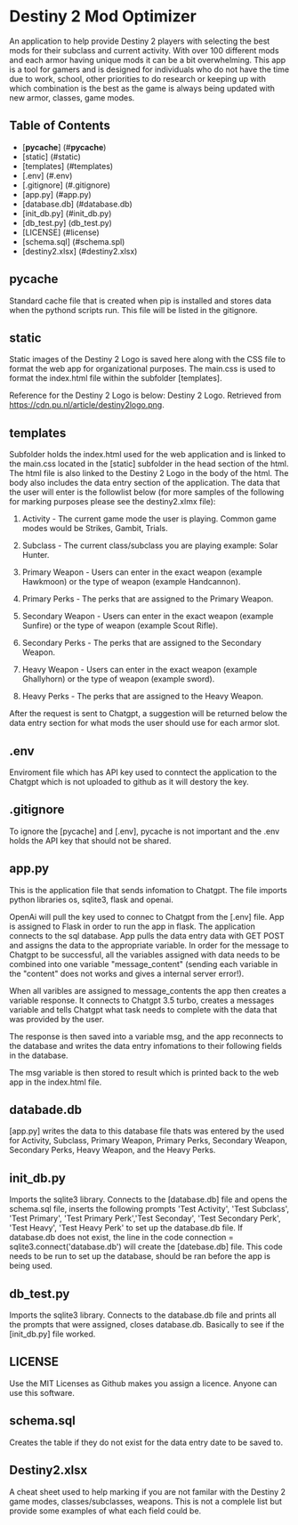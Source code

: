 # Destiny 2 Mod Optimizer 
An application to help provide Destiny 2 players with selecting the best mods for their subclass and current activity. With over 100 different mods and each armor having unique mods it can be a bit overwhelming. This app is a tool for gamers and is designed for individuals who do not have the time due to work, school, other priorities to do research or keeping up with which combination is the best as the game is always being updated with new armor, classes, game modes. 

## Table of Contents
- [__pycache__] (#__pycache__)
- [static] (#static)
- [templates] (#templates)
- [.env] (#.env)
- [.gitignore] (#.gitignore)
- [app.py] (#app.py)
- [database.db] (#database.db)
- [init_db.py] (#init_db.py)
- [db_test.py] (db_test.py)
- [LICENSE] (#license)
- [schema.sql] (#schema.spl)
- [destiny2.xlsx] (#destiny2.xlsx)

## __pycache__
Standard cache file that is created when pip is installed and stores data when the pythond scripts run. This file will be listed in the gitignore.

## static
Static images of the Destiny 2 Logo is saved here along with the CSS file to format the web app for organizational purposes. The main.css is used to format the index.html file within the subfolder [templates].

Reference for the Destiny 2 Logo is below:
Destiny 2 Logo. Retrieved from https://cdn.pu.nl/article/destiny2logo.png. 

## templates 
Subfolder holds the index.html used for the web application and is linked to the main.css located in the [static] subfolder in the head section of the html. The html file is also linked to the Destiny 2 Logo in the body of the html. The body also includes the data entry section of the application. The data that the user will enter is the followlist below (for more samples of the following for marking purposes please see the destiny2.xlmx file):

1. Activity - The current game mode the user is playing. Common game modes would be Strikes, Gambit, Trials.

2. Subclass - The current class/subclass you are playing example: Solar Hunter.

3. Primary Weapon - Users can enter in the exact weapon (example Hawkmoon) or the type of weapon (example Handcannon). 

4. Primary Perks - The perks that are assigned to the Primary Weapon.

5. Secondary Weapon - Users can enter in the exact weapon (example Sunfire) or the type of weapon (example Scout Rifle). 

6. Secondary Perks - The perks that are assigned to the Secondary Weapon.

7. Heavy Weapon - Users can enter in the exact weapon (example Ghallyhorn) or the type of weapon (example sword). 

8. Heavy Perks - The perks that are assigned to the Heavy Weapon.

After the request is sent to Chatgpt, a suggestion will be returned below the data entry section for what mods the user should use for each armor slot. 

## .env
Enviroment file which has API key used to conntect the application to the Chatgpt which is not uploaded to github as it will destory the key.

## .gitignore 
To ignore the [pycache] and [.env], pycache is not important and the .env holds the API key that should not be shared.

## app.py
This is the application file that sends infomation to Chatgpt. The file imports python libraries os, sqlite3, flask and openai. 

OpenAi will pull the key used to connec to Chatgpt from the [.env] file.
App is assigned to Flask in order to run the app in flask.
The application connects to the sql database.
App pulls the data entry data with GET POST and assigns the data to the appropriate variable. In order for the message to Chatgpt to be successful, all the variables assigned with data needs to be combined into one variable "message_content" (sending each variable in the "content" does not works and gives a internal server error!). 

When all varibles are assigned to message_contents the app then creates a variable response. It connects to Chatgpt 3.5 turbo, creates a messages variable and tells Chatgpt what task needs to complete with the data that was provided by the user.

The response is then saved into a variable msg, and the app reconnects to the database and writes the data entry infomations to their following fields in the database. 

The msg variable is then stored to result which is printed back to the web app in the index.html file. 

## databade.db
[app.py] writes the data to this database file thats was entered by the used for Activity, Subclass, Primary Weapon, Primary Perks, Secondary Weapon, Secondary Perks, Heavy Weapon, and the Heavy Perks.

## init_db.py 
Imports the sqlite3 library. Connects to the [database.db] file and opens the schema.sql file, inserts the following prompts 'Test Activity', 'Test Subclass', 'Test Primary', 'Test Primary Perk','Test Seconday', 'Test Secondary Perk', 'Test Heavy', 'Test Heavy Perk' to set up the database.db file. If database.db does not exist, the line in the code connection = sqlite3.connect('database.db') will create the [datebase.db] file. This code needs to be run to set up the database, should be ran before the app is being used. 

## db_test.py
Imports the sqlite3 library. Connects to the database.db file and prints all the prompts that were assigned, closes database.db. Basically to see if the [init_db.py] file worked. 

## LICENSE
Use the MIT Licenses as Github makes you assign a licence. Anyone can use this software. 

## schema.sql
Creates the table if they do not exist for the data entry date to be saved to. 

## Destiny2.xlsx
A cheat sheet used to help marking if you are not familar with the Destiny 2 game modes, classes/subclasses, weapons. This is not a complele list but provide some examples of what each field could be. 
